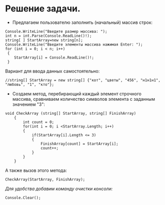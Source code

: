 
# Решение задачи.

* Предлагаем пользователю заполнить (начальный) массив строк:
```
Console.WriteLine("Введите размер массива: ");
int n = int.Parse(Console.ReadLine()!);
string[ ] StartArray=new string[n];
Console.WriteLine("Введите элементы массива нажимая Enter: ");
for (int i = 0; i < n; i++)
 {   
    StartArray[i] = Console.ReadLine()!;
 }
```
Вариант для ввода данных самостоятельно:
```
//string[] StartArray = new string[] {"кот", "цветы", "456", "н1н1н1", "любовь", "1", "кто"}; 
```

* Создаем метод, перебирающий каждый элемент строчного массива, сравниваем количество символов элемента с заданным значением "3":

```
void CheckArray (string[] StartArray, string[] FinishArray)
    {
        int count = 0;
        for(int i = 0; i <StartArray.Length; i++)
        {
            if(StartArray[i].Length <= 3)
            {
                FinishArray[count] = StartArray[i];
                count++;
            }
        }
    }
```
А также вызов этого метода:
```
CheckArray(StartArray, FinishArray);
```
*Для удобства добавим команду очистки консоли:*
```
Console.Clear();
```